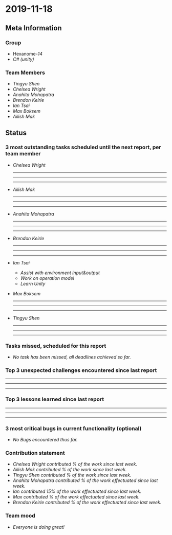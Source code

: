 # 2019-11-18

## Meta Information

### Group

 * Hexanome-*14*
 * *C# (unity)*

### Team Members

 * *Tingyu Shen*
 * *Chelsea Wright*
 * *Anahita Mohapatra*
 * *Brendon Keirle*
 * *Ian Tsai*
 * *Max Boksem*
 * *Ailish Mak*

## Status

### 3 most outstanding tasks scheduled until the next report, per team member

 * *Chelsea Wright*
   * **
   * **
   * **
   
   
 * *Ailish Mak*
   * **
   * **
   * **
 
 
 * *Anahita Mohapatra*
   * **
   * **
   * **
 
 * *Brendon Keirle*
   * **
   * **
   * **
 
 
 * *Ian Tsai*
   * *Assist with environment input&output*
   * *Work on operation model*
   * *Learn Unity*


 * *Max Boksem*
   * **
   * **
   * **
 
 
 * *Tingyu Shen*
   * **
   * **
   * **



### Tasks missed, scheduled for this report

 * *No task has been missed, all deadlines achieved so far.*

### Top 3 unexpected challenges encountered since last report

 * **
 * **
 * **
 

### Top 3 lessons learned since last report

   * **
   * **
   * **

### 3 most critical bugs in current functionality (optional)

 * *No Bugs encountered thus far.*

### Contribution statement

 * *Chelsea Wright contributed % of the work since last week.*
 * *Ailish Mak contributed % of the work since last week.*
 * *Tingyu Shen contributed % of the work since last week.*
 * *Anahita Mohapatra contributed % of the work effectuated since last week.*
 * *Ian contributed 15% of the work effectuated since last week.*
 * *Max contributed % of the work effectuated since last week.*
 * *Brendon Keirle contributed % of the work effectuated since last week.*

### Team mood

 * *Everyone is doing great!*
